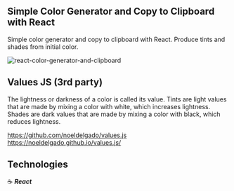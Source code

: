 ## Simple Color Generator and Copy to Clipboard with React

Simple color generator and copy to clipboard with React. Produce tints and shades from initial color.

![react-color-generator-and-clipboard](https://user-images.githubusercontent.com/43181662/158482853-200a636b-9eff-48ac-be19-8475581f9b75.png)

## Values JS (3rd party)

The lightness or darkness of a color is called its value. Tints are light values that are made by mixing a color with white, which increases lightness. Shades are dark values that are made by mixing a color with black, which reduces lightness.

https://github.com/noeldelgado/values.js
https://noeldelgado.github.io/values.js/

## Technologies

:coffee: **_React_**
